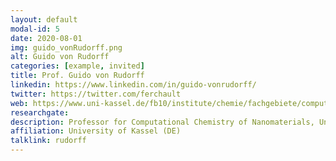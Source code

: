 ```yaml
---
layout: default
modal-id: 5
date: 2020-08-01
img: guido_vonRudorff.png
alt: Guido von Rudorff
categories: [example, invited]
title: Prof. Guido von Rudorff
linkedin: https://www.linkedin.com/in/guido-vonrudorff/
twitter: https://twitter.com/ferchault
web: https://www.uni-kassel.de/fb10/institute/chemie/fachgebiete/computational-chemistry-of-nanomaterials/prof-von-rudorff
researchgate: 
description: Professor for Computational Chemistry of Nanomaterials, University of Kassel
affiliation: University of Kassel (DE)
talklink: rudorff
---
```

